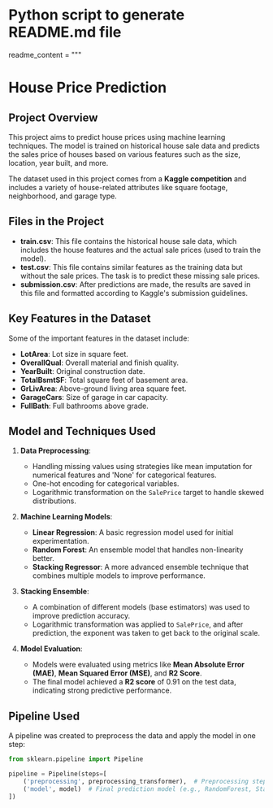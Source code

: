# Python script to generate README.md file

readme_content = """
# House Price Prediction

## Project Overview

This project aims to predict house prices using machine learning techniques. The model is trained on historical house sale data and predicts the sales price of houses based on various features such as the size, location, year built, and more.

The dataset used in this project comes from a **Kaggle competition** and includes a variety of house-related attributes like square footage, neighborhood, and garage type.

## Files in the Project

- **train.csv**: This file contains the historical house sale data, which includes the house features and the actual sale prices (used to train the model).
- **test.csv**: This file contains similar features as the training data but without the sale prices. The task is to predict these missing sale prices.
- **submission.csv**: After predictions are made, the results are saved in this file and formatted according to Kaggle's submission guidelines.

## Key Features in the Dataset

Some of the important features in the dataset include:

- **LotArea**: Lot size in square feet.
- **OverallQual**: Overall material and finish quality.
- **YearBuilt**: Original construction date.
- **TotalBsmtSF**: Total square feet of basement area.
- **GrLivArea**: Above-ground living area square feet.
- **GarageCars**: Size of garage in car capacity.
- **FullBath**: Full bathrooms above grade.

## Model and Techniques Used

1. **Data Preprocessing**:
   - Handling missing values using strategies like mean imputation for numerical features and 'None' for categorical features.
   - One-hot encoding for categorical variables.
   - Logarithmic transformation on the `SalePrice` target to handle skewed distributions.

2. **Machine Learning Models**:
   - **Linear Regression**: A basic regression model used for initial experimentation.
   - **Random Forest**: An ensemble model that handles non-linearity better.
   - **Stacking Regressor**: A more advanced ensemble technique that combines multiple models to improve performance.
   
3. **Stacking Ensemble**:
   - A combination of different models (base estimators) was used to improve prediction accuracy.
   - Logarithmic transformation was applied to `SalePrice`, and after prediction, the exponent was taken to get back to the original scale.

4. **Model Evaluation**:
   - Models were evaluated using metrics like **Mean Absolute Error (MAE)**, **Mean Squared Error (MSE)**, and **R2 Score**.
   - The final model achieved a **R2 score** of 0.91 on the test data, indicating strong predictive performance.

## Pipeline Used

A pipeline was created to preprocess the data and apply the model in one step:
```python
from sklearn.pipeline import Pipeline

pipeline = Pipeline(steps=[
    ('preprocessing', preprocessing_transformer),  # Preprocessing steps (handling missing data, scaling, etc.)
    ('model', model)  # Final prediction model (e.g., RandomForest, Stacking Regressor)
])
